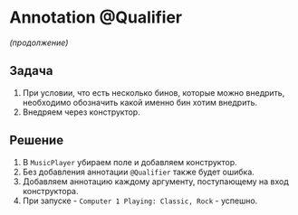 # Annotation @Qualifier
_(продолжение)_

## Задача

1. При условии, что есть несколько бинов, которые можно внедрить, необходимо  обозначить какой именно бин  хотим внедрить.
2. Внедряем через конструктор.

## Решение

1. В `MusicPlayer` убираем поле и добавляем конструктор.
2. Без добавления аннотации `@Qualifier` также будет ошибка.
3. Добавляем аннотацию каждому аргументу, поступающему на вход конструктора.
4. При запуске - `Computer 1 Playing: Classic, Rock` - успешно.
